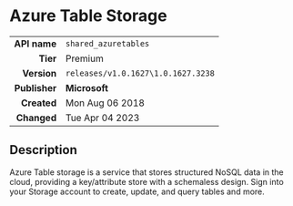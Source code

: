 # Azure Table Storage
| | |
|-:|-|
|**API name**|`shared_azuretables`|
|**Tier**|Premium|
|**Version**|`releases/v1.0.1627\1.0.1627.3238`|
|**Publisher**|**Microsoft**|
|**Created**|Mon Aug 06 2018|
|**Changed**|Tue Apr 04 2023|

## Description
Azure Table storage is a service that stores structured NoSQL data in the cloud, providing a key/attribute store with a schemaless design. Sign into your Storage account to create, update, and query tables and more.
